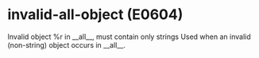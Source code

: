 # invalid-all-object (E0604)

Invalid object %r in \_\_all\_\_, must contain only strings Used when an
invalid (non-string) object occurs in \_\_all\_\_.
